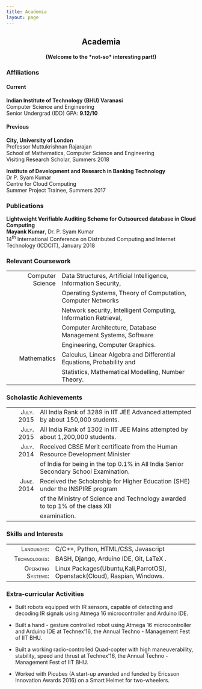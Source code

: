 ```yaml
---
title: Academia
layout: page
---
```

<h2 align="center"> Academia</h2>
<h4 align="center"> (Welcome to the *not-so* interesting part!) </h4>

### Affiliations

#### Current

**Indian Institute of Technology (BHU) Varanasi**  
<a style="text-decoration:none" href="https://iitbhu.ac.in/dept/cse">Computer Science and Engineering</a>  
Senior Undergrad (IDD)  <span class="smallcaps">GPA</span>: **9.12/10**  

#### Previous 

**City, University of London**     
<a style="text-decoration:none" href="https://www.city.ac.uk/people/academics/muttukrishnan-rajarajane"> Professor Muttukrishnan Rajarajan</a>  
School of Mathematics, Computer Science and Engineering  
Visiting Research Scholar, Summers 2018

**Institute of Development and Research in Banking Technology**       
<a style="text-decoration:none" href="https://www.idrbt.ac.in/psyam.html"> Dr P. Syam Kumar</a>  
Centre for Cloud Computing  
Summer Project Trainee, Summers 2017  

### Publications
<a style="text-decoration:none" href="https://doi.org/10.1007/978-3-319-72344-0_23"> **Lightweight Verifiable Auditing Scheme for Outsourced database in Cloud Computing**</a>   
**Mayank Kumar**, Dr. P. Syam Kumar  
14<sup>th</sup> International Conference on Distributed Computing and Internet Technology (ICDCIT), January 2018 

### Relevant Coursework

|                  |                                                                      |
| ---------------: | :------------------------------------------------------------------- |
| Computer Science | Data Structures, Artificial Intelligence, Information Security,      |
|                  | Operating Systems, Theory of Computation, Computer Networks          |
|                  | Network security, Intelligent Computing, Information Retrieval,      |
|                  | Computer Architecture, Database Management Systems, Software         |
|                  | Engineering, Computer Graphics.                                      |
|      Mathematics | Calculus, Linear Algebra and Differential Equations, Probability and |
|                  | Statistics, Mathematical Modelling, Number Theory.                   |

### Scholastic Achievements

|                                           |                                                                                      |
| ----------------------------------------: | :----------------------------------------------------------------------------------- |
| <span class="smallcaps">July.</span> 2015 | All India Rank of 3289 in IIT JEE Advanced attempted by about 150,000 students.      |
| <span class="smallcaps">July.</span> 2015 | All India Rank of 1302 in IIT JEE Mains attempted by about 1,200,000 students.       |
| <span class="smallcaps">July.</span> 2014 | Received CBSE Merit certificate from the Human Resource Development Minister         |
|                                           | of India for being in the top 0.1% in All India Senior Secondary School Examination. |
| <span class="smallcaps">June.</span> 2014 | Received the Scholarship for Higher Education (SHE) under the INSPIRE program        |
|                                           | of the Ministry of Science and Technology awarded to top 1% of the class XII         |
|                                           | examination.                                                                         |

### Skills and Interests

|                                                   |                                                                           |
| ------------------------------------------------: | :------------------------------------------------------------------------ |
|         <span class="smallcaps">Languages:</span> | C/C++, Python, HTML/CSS, Javascript                                       |
|      <span class="smallcaps">Technologies:</span> | BASH, Django, Arduino IDE, Git, LaTeX .                                   |
| <span class="smallcaps">Operating Systems:</span> | Linux Packages(Ubuntu,Kali,ParrotOS), Openstack(Cloud), Raspian, Windows. |

### Extra-curricular Activities

  - Built robots equipped with IR sensors, capable of detecting and
    decoding IR signals using Atmega 16 microcontroller and Arduino IDE.

  - Built a hand - gesture controlled robot using Atmega 16
    microcontroller and Arduino IDE at Technex’16, the Annual Techno -
    Management Fest of IIT BHU.

  - Built a working radio-controlled Quad-copter with high
    maneuverability, stability, speed and thrust at Technex’16, the
    Annual Techno - Management Fest of IIT BHU.

  - Worked with Picubes (A start-up awarded and funded by Ericsson
    Innovation Awards 2016) on a Smart Helmet for two-wheelers.
